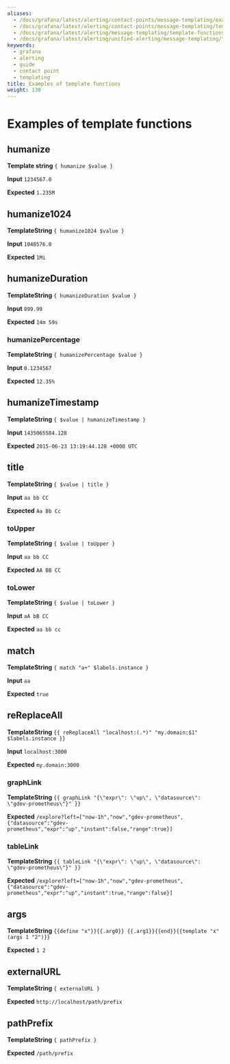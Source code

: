 ```yaml
---
aliases:
  - /docs/grafana/latest/alerting/contact-points/message-templating/example-template-functions/
  - /docs/grafana/latest/alerting/contact-points/message-templating/template-functions/
  - /docs/grafana/latest/alerting/message-templating/template-functions/
  - /docs/grafana/latest/alerting/unified-alerting/message-templating/template-functions/
keywords:
  - grafana
  - alerting
  - guide
  - contact point
  - templating
title: Examples of template functions
weight: 130
---
```


# Examples of template functions

## humanize

**Template string** `{ humanize $value }`

**Input** `1234567.0`

**Expected** `1.235M`

## humanize1024

**TemplateString** `{ humanize1024 $value } `

**Input** `1048576.0`

**Expected** `1Mi`

## humanizeDuration

**TemplateString** `{ humanizeDuration $value }`

**Input** `899.99`

**Expected** `14m 59s`

### humanizePercentage

**TemplateString** `{ humanizePercentage $value }`

**Input** `0.1234567`

**Expected** `12.35%`

## humanizeTimestamp

**TemplateString** `{ $value | humanizeTimestamp }`

**Input** `1435065584.128`

**Expected** `2015-06-23 13:19:44.128 +0000 UTC`

## title

**TemplateString** `{ $value | title }`

**Input** `aa bb CC`

**Expected** `Aa Bb Cc`

### toUpper

**TemplateString** `{ $value | toUpper }`

**Input** `aa bb CC`

**Expected** `AA BB CC`

### toLower

**TemplateString** `{ $value | toLower }`

**Input** `aA bB CC`

**Expected** `aa bb cc`

## match

**TemplateString** `{ match "a+" $labels.instance }`

**Input** `aa`

**Expected** `true`

## reReplaceAll

**TemplateString** `{{ reReplaceAll "localhost:(.*)" "my.domain:$1" $labels.instance }}`

**Input** `localhost:3000`

**Expected** `my.domain:3000`

### graphLink

**TemplateString** `{{ graphLink "{\"expr\": \"up\", \"datasource\": \"gdev-prometheus\"}" }}`

**Expected** `/explore?left=["now-1h","now","gdev-prometheus",{"datasource":"gdev-prometheus","expr":"up","instant":false,"range":true}]`

### tableLink

**TemplateString** `{{ tableLink "{\"expr\": \"up\", \"datasource\": \"gdev-prometheus\"}" }}`

**Expected** `/explore?left=["now-1h","now","gdev-prometheus",{"datasource":"gdev-prometheus","expr":"up","instant":true,"range":false}]`

## args

**TemplateString** `{{define "x"}}{{.arg0}} {{.arg1}}{{end}}{{template "x" (args 1 "2")}}`

**Expected** `1 2`

## externalURL

**TemplateString** `{ externalURL }`

**Expected** `http://localhost/path/prefix`

## pathPrefix

**TemplateString** `{ pathPrefix }`

**Expected** `/path/prefix`
